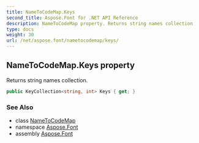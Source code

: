 ```yaml
---
title: NameToCodeMap.Keys
second_title: Aspose.Font for .NET API Reference
description: NameToCodeMap property. Returns string names collection
type: docs
weight: 30
url: /net/aspose.font/nametocodemap/keys/
---
```

## NameToCodeMap.Keys property

Returns string names collection.

```csharp
public KeyCollection<string, int> Keys { get; }
```

### See Also

* class [NameToCodeMap](../)
* namespace [Aspose.Font](../../nametocodemap/)
* assembly [Aspose.Font](../../../)


